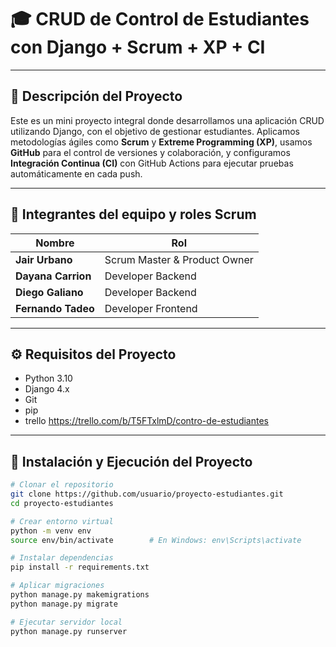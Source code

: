 # 🎓 CRUD de Control de Estudiantes con Django + Scrum + XP + CI

---

## 📌 Descripción del Proyecto

Este es un mini proyecto integral donde desarrollamos una aplicación CRUD utilizando Django, con el objetivo de gestionar estudiantes. Aplicamos metodologías ágiles como **Scrum** y **Extreme Programming (XP)**, usamos **GitHub** para el control de versiones y colaboración, y configuramos **Integración Continua (CI)** con GitHub Actions para ejecutar pruebas automáticamente en cada push.

---

## 👥 Integrantes del equipo y roles Scrum

| Nombre               | Rol                                  |
|----------------------|---------------------------------------|
| **Jair Urbano**      | Scrum Master & Product Owner          |
| **Dayana Carrion**   | Developer Backend                     |
| **Diego Galiano**    | Developer Backend                     |
| **Fernando Tadeo**   | Developer Frontend                    |

---

## ⚙️ Requisitos del Proyecto

- Python 3.10
- Django 4.x
- Git
- pip
- trello https://trello.com/b/T5FTxlmD/contro-de-estudiantes

---

## 🚀 Instalación y Ejecución del Proyecto

```bash
# Clonar el repositorio
git clone https://github.com/usuario/proyecto-estudiantes.git
cd proyecto-estudiantes

# Crear entorno virtual
python -m venv env
source env/bin/activate        # En Windows: env\Scripts\activate

# Instalar dependencias
pip install -r requirements.txt

# Aplicar migraciones
python manage.py makemigrations
python manage.py migrate

# Ejecutar servidor local
python manage.py runserver



